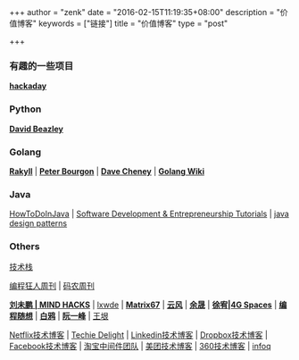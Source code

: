 +++
author = "zenk"
date = "2016-02-15T11:19:35+08:00"
description = "价值博客"
keywords = ["链接"]
title = "价值博客"
type = "post"

+++

### 有趣的一些项目

[**hackaday**](https://hackaday.com/)

### Python

[**David Beazley**](http://www.dabeaz.com/)

### Golang

[**Rakyll**](https://rakyll.org/) | [**Peter Bourgon**](https://peter.bourgon.org/) | [**Dave Cheney**](https://dave.cheney.net) | [**Golang Wiki**](https://github.com/golang/go/wiki)

### Java

[HowToDoInJava](https://howtodoinjava.com/) | [Software Development & Entrepreneurship Tutorials](http://tutorials.jenkov.com/) | [java design patterns](https://java-design-patterns.com/patterns/)

### Others

[技术栈](http://stackshare.io/)



[编程狂人周刊](http://www.tuicool.com/mags) | [码农周刊](http://weekly.manong.io/issues/)



[**刘未鹏 | MIND HACKS**](http://mindhacks.cn/) | [lxwde](http://blog.csdn.net/lxwde) | [**Matrix67**](http://www.matrix67.com/blog/) | [**云风**](http://blog.codingnow.com/) | [**余晟**](http://www.luanxiang.org/) | [**徐宥|4G Spaces**](http://blog.youxu.info/) | [**编程随想**](http://blog.csdn.net/program_think) | [**白鸦**](http://uicom.net/blog/) | [**阮一峰**](http://www.ruanyifeng.com/blog/) | [王垠](https://www.yinwang.org/)



[Netflix技术博客](https://medium.com/netflix-techblog) | [Techie Delight](https://www.techiedelight.com/) | [Linkedin技术博客](https://engineering.linkedin.com/blog) | [Dropbox技术博客](https://blogs.dropbox.com/tech/) | [Facebook技术博客](https://code.fb.com/) | [淘宝中间件团队](http://jm.taobao.org/) | [美团技术博客](https://tech.meituan.com/) | [360技术博客](http://blogs.360.cn/) | [infoq](http://www.infoq.com/)